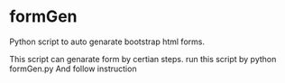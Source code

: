 # formGen
Python script to auto genarate bootstrap html forms. 

This script can genarate form by certian steps. 
run this script by
python formGen.py
And follow instruction
